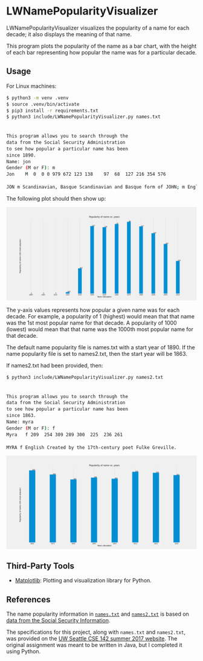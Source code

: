 # LWNamePopularityVisualizer

LWNamePopularityVisualizer visualizes the popularity of a name for each decade; it also displays
the meaning of that name.

This program plots the popularity of the name as a bar chart, with the height of each bar
representing how popular the name was for a particular decade.


## Usage

For Linux machines:

```sh
$ python3 -m venv .venv
$ source .venv/bin/activate
$ pip3 install -r requirements.txt
$ python3 include/LWNamePopularityVisualizer.py names.txt


This program allows you to search through the
data from the Social Security Administration
to see how popular a particular name has been
since 1890.
Name: jon
Gender (M or F): m
Jon    M  0  0 0 979 672 123 138 	97  68  127 216 354 576

JON m Scandinavian, Basque Scandinavian and Basque form of JOHN; m English Short form of ATHAN
```

The following plot should then show up:

![Jon name popularity plot](doc/jon_popularity_1890.png)

The y-axis values represents how popular a given name was for each decade. For example, a
popularity of 1 (highest) would mean that that name was the 1st most popular name for that decade.
A popularity of 1000 (lowest) would mean that that name was the 1000th most popular name for that
decade.

The default name popularity file is names.txt with a start year of 1890. If the name popularity
file is set to names2.txt, then the start year will be 1863.

If names2.txt had been provided, then:

```sh
$ python3 include/LWNamePopularityVisualizer.py names2.txt


This program allows you to search through the
data from the Social Security Administration
to see how popular a particular name has been
since 1863.
Name: myra
Gender (M or F): f
Myra   f 209  254 309 289 300  225  236 261

MYRA f English Created by the 17th-century poet Fulke Greville.
```
![Myra name popularity plot](doc/myra_popularity_1863.png)

## Third-Party Tools

- [Matplotlib](https://matplotlib.org/): Plotting and visualization library for Python.


## References

The name popularity information in [`names.txt`](include/names.txt) and [`names2.txt`](names2.txt)
is based on [data from the Social Security Information](https://www.ssa.gov/OACT/babynames/).

The specifications for this project, along with `names.txt` and `names2.txt`, was provided on the
[UW Seattle CSE 142 summer 2017 website](https://courses.cs.washington.edu/courses/cse142/17su/homework.shtml).
The original assignment was meant to be written in Java, but I completed it using Python.

